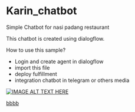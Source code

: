 # Karin_chatbot
Simple Chatbot for nasi padang restaurant

This chatbot is created using dialogflow.

How to use this sample?
 - Login and create agent in dialogflow
 - import this file
 - deploy fulfillment
 - integration chatbot in telegram or others media

[![IMAGE ALT TEXT HERE](https://img.youtube.com/vi/https://www.youtube.com/watch?v=Cl1B9Xr-L18&feature=youtu.be/0.jpg)](https://www.youtube.com/watch?v=Cl1B9Xr-L18&feature=youtu.be)

[bbbb](https://www.youtube.com/watch?v=Cl1B9Xr-L18&feature=youtu.be)
